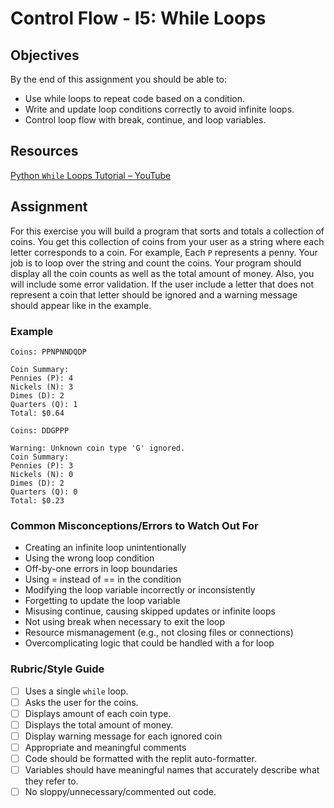 # Control Flow - I5: While Loops

## Objectives

By the end of this assignment you should be able to:

- Use while loops to repeat code based on a condition.
- Write and update loop conditions correctly to avoid infinite loops.
- Control loop flow with break, continue, and loop variables.

## Resources

[Python `While` Loops Tutorial – YouTube](https://www.youtube.com/watch?v=rRTjPnVooxE)

## Assignment
For this exercise you will build a program that sorts and totals a collection of coins. You get this collection of coins from your user as a string where each letter corresponds to a coin. For example, Each `P` represents a penny. Your job is to loop over the string and count the coins. Your program should display all the coin counts as well as the total amount of money. Also, you will include some error validation. If the user include a letter that does not represent a coin that letter should be ignored and a warning message should appear like in the example.

### Example

```
Coins: PPNPNNDQDP

Coin Summary:
Pennies (P): 4
Nickels (N): 3
Dimes (D): 2
Quarters (Q): 1
Total: $0.64
```
```
Coins: DDGPPP

Warning: Unknown coin type 'G' ignored.
Coin Summary:
Pennies (P): 3
Nickels (N): 0
Dimes (D): 2
Quarters (Q): 0
Total: $0.23
```

### Common Misconceptions/Errors to Watch Out For
- Creating an infinite loop unintentionally
- Using the wrong loop condition
- Off-by-one errors in loop boundaries
- Using = instead of == in the condition
- Modifying the loop variable incorrectly or inconsistently
- Forgetting to update the loop variable
- Misusing continue, causing skipped updates or infinite loops
- Not using break when necessary to exit the loop
- Resource mismanagement (e.g., not closing files or connections)
- Overcomplicating logic that could be handled with a for loop

### Rubric/Style Guide

- [ ] Uses a single `while` loop.
- [ ] Asks the user for the coins.
- [ ] Displays amount of each coin type.
- [ ] Displays the total amount of money.
- [ ] Display warning message for each ignored coin
- [ ] Appropriate and meaningful comments
- [ ] Code should be formatted with the replit auto-formatter.
- [ ] Variables should have meaningful names that accurately describe what they refer to.
- [ ] No sloppy/unnecessary/commented out code.